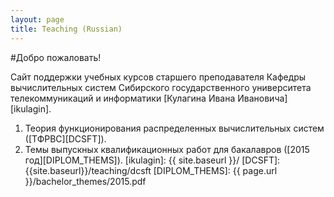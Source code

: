 ```yaml
---
layout: page
title: Teaching (Russian)
---
```


#Добро пожаловать!

Сайт поддержки учебных курсов старшего преподавателя Кафедры вычислительных систем Сибирского государственного университета телекоммуникаций и информатики [Кулагина Ивана Ивановича][ikulagin].

1. Теория функционирования распределенных вычислительных систем ([ТФРВС][DCSFT]).
2. Темы выпускных квалификационных работ для бакалавров ([2015 год][DIPLOM_THEMS]).
[ikulagin]: {{ site.baseurl }}/
[DCSFT]: {{site.baseurl}}/teaching/dcsft
[DIPLOM_THEMS]: {{ page.url }}/bachelor_themes/2015.pdf